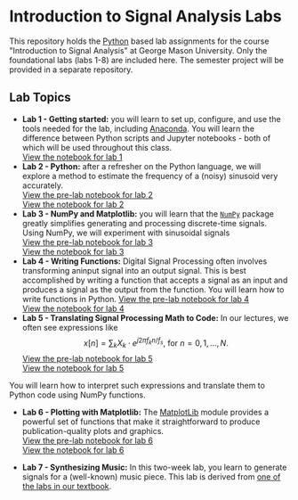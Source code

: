 # Introduction to Signal Analysis Labs

This repository holds the [Python](https://python.org) based lab assignments for the course "Introduction to Signal Analysis" at George Mason University.
Only the foundational labs (labs 1-8) are included here. The semester project will be provided in a separate repository.

## Lab Topics

* **Lab 1 - Getting started:** you will learn to set up, configure, and use the tools needed for the lab, including [Anaconda](https://www.anaconda.org/). You will learn the difference between Python scripts and Jupyter notebooks - both of which will be used throughout this class.</br>
[View the notebook for lab 1](https://nbviewer.org/format/slides/github/bepepa/intro-signal-analysis-lab/blob/main/labs/010_lab_setting_up/setting_up.ipynb)
* **Lab 2 - Python:** after a refresher on the Python language, we will explore a method to estimate the frequency of a (noisy) sinusoid very accurately.</br>
[View the pre-lab notebook for lab 2](https://nbviewer.org/format/slides/github/bepepa/intro-signal-analysis-lab/blob/main/labs/020_lab_intro_python/pre_lab_notes.ipynb)</br>
[View the notebook for lab 2](https://nbviewer.org/format/slides/github/bepepa/intro-signal-analysis-lab/blob/main/labs/020_lab_intro_python/lab.ipynb)
* **Lab 3 - NumPy and Matplotlib:** you will learn that the [`NumPy`](https://numpy.org) package greatly simplifies generating and processing discrete-time signals. Using NumPy, we will experiment with sinusoidal signals</br>
[View the pre-lab notebook for lab 3](https://nbviewer.org/format/slides/github/bepepa/intro-signal-analysis-lab/blob/main/labs/030_lab_intro_numpy/pre_lab_notes.ipynb)</br>
[View the notebook for lab 3](https://nbviewer.org/format/slides/github/bepepa/intro-signal-analysis-lab/blob/main/labs/030_lab_intro_numpy/lab.ipynb)
* **Lab 4 - Writing Functions:** Digital Signal Processing often involves transforming aninput signal into an output signal. This is best accomplished by writing a function that accepts a signal as an input and produces a signal as the output from the function. You will learn how to write functions in Python.
[View the pre-lab notebook for lab 4](https://nbviewer.org/format/slides/github/bepepa/intro-signal-analysis-lab/blob/main/labs/040_lab_functions/pre_lab_notes.ipynb)</br>
[View the notebook for lab 4](https://nbviewer.org/github/bepepa/intro-signal-analysis-lab/blob/main/labs/040_lab_functions/lab.ipynb)
* **Lab 5 - Translating Signal Processing Math to Code:** In our lectures, we often see expressions like
$$
x[n] = \sum_{k} X_k \cdot e^{j2\pi f_k n/f_s} \text{, for $n=0, 1, ..., N$.}
$$
[View the pre-lab notebook for lab 5](https://nbviewer.org/github/bepepa/intro-signal-analysis-lab/blob/main/labs/050_lab_math/pre_lab_notes.ipynb)</br>
[View the notebook for lab 5](https://nbviewer.org/github/bepepa/intro-signal-analysis-lab/blob/main/labs/050_lab_math/lab.ipynb)

You will learn how to interpret such expressions and translate them to Python code using NumPy functions.
* **Lab 6 - Plotting with Matplotlib:** The [MatplotLib](https://matplotlib.org/) module provides a powerful set of functions that make it straightforward to produce publication-quality plots and graphics.</br>
[View the pre-lab notebook for lab 6](https://nbviewer.org/github/bepepa/intro-signal-analysis-lab/blob/main/labs/060_lab_plots/pre_lab_notes.ipynb)</br>
[View the notebook for lab 6](https://nbviewer.org/github/bepepa/intro-signal-analysis-lab/blob/main/labs/060_lab_plots/lab.ipynb)

* **Lab 7 - Synthesizing Music:** In this two-week lab, you learn to generate signals for a (well-known) music piece. This lab is derived from [one of the labs in our textbook](https://dspfirst.gatech.edu/chapters/DSP1st2eLabs/MusicSynthLab.pdf).
